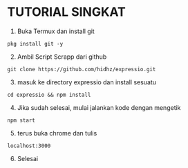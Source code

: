 # TUTORIAL SINGKAT

1. Buka Termux dan install git
  ```
  pkg install git -y
  ```
2. Ambil Script Scrapp dari github
  ```
  git clone https://github.com/hidhz/expressio.git
  ```
3. masuk ke directory expressio dan install sesuatu
  ```
  cd expressio && npm install
  ```
4. Jika sudah selesai, mulai jalankan kode dengan mengetik
  ```
  npm start
  ```
5. terus buka chrome dan tulis
  ```
  localhost:3000
  ```
6. Selesai
